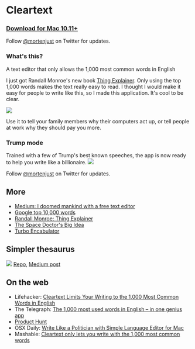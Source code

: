 # Cleartext

### <a href="https://github.com/mortenjust/cleartext-mac/releases">Download for Mac 10.11+</a>
Follow <a href="http://twitter.com/mortenjust">@mortenjust</a> on Twitter for updates. 

### What's this?
A text editor that only allows the 1,000 most common words in English

I just got Randall Monroe's new book <a href="https://xkcd.com/thing-explainer/">Thing Explainer</a>. Only using the top 1,000 words makes the text really easy to read. I thought I would make it easy for people to write like this, so I made this application. It's cool to be clear.

<img src="https://raw.githubusercontent.com/mortenjust/cleartext-mac/master/UX/cleartext.gif">

Use it to tell your family members why their computers act up, or tell people at work why they should pay you more. 

### Trump mode
Trained with a few of Trump's best known speeches, the app is now ready to help you write like a billionaire. 
<img src="https://github.com/mortenjust/cleartext-mac/blob/master/UX/trumpdemo.gif?raw=true">

Follow <a href="http://twitter.com/mortenjust">@mortenjust</a> on Twitter for updates. 

## More
* <a href="https://medium.com/@mortenjust/i-doomed-mankind-with-a-free-text-editor-ba6003319681">Medium: I doomed mankind with a free text editor</a>
* <a href="https://github.com/first20hours/google-10000-english">Google top 10,000 words</a>
* <a href="https://xkcd.com/thing-explainer/">Randall Monroe: Thing Explainer</a>
* <a href="http://www.newyorker.com/tech/elements/the-space-doctors-big-idea-einstein-general-relativity">The Space Doctor's Big Idea</a>
* <a href="https://www.youtube.com/watch?v=Ac7G7xOG2Ag">Turbo Encabulator</a>

## Simpler thesaurus
<img src="https://cdn-images-1.medium.com/max/2000/1*_LdRYzVXedTJoptOAxqLFg.png">
<a href="https://github.com/mortenjust/simpler-thesaurus">Repo</a>, <a href="https://medium.com/@mortenjust/sentenced-to-rewriting-7c8bf45680b5#.szubgchgj">Medium post</a>

## On the web
* Lifehacker: <a href="http://lifehacker.com/cleartext-limits-your-writing-to-the-1-000-most-common-1767763948">Cleartext Limits Your Writing to the 1,000 Most Common Words in English</a>
* The Telegraph: <a href="http://www.telegraph.co.uk/technology/2016/03/27/the-1000-most-used-words-in-english--in-one-genius-app/">The 1,000 most used words in English – in one genius app</a>
* <a href="https://www.producthunt.com/tech/cleartext-2">Product Hunt</a>
* OSX Daily: <a href="http://osxdaily.com/2016/03/27/simple-language-text-editor-mac-cleartext/">Write Like a Politician with Simple Language Editor for Mac</a>
* Mashable: <a href="http://mashable.com/2016/03/31/cleartext-typing-app/">Cleartext only lets you write with the 1,000 most common words</a>
